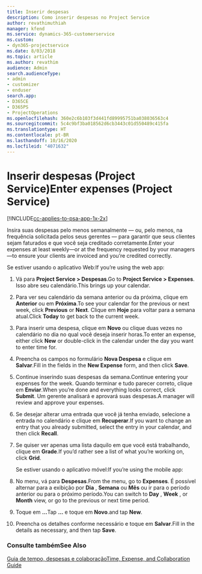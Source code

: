 ```yaml
---
title: Inserir despesas
description: Como inserir despesas no Project Service
author: revathimuthiah
manager: kfend
ms.service: dynamics-365-customerservice
ms.custom:
- dyn365-projectservice
ms.date: 8/03/2018
ms.topic: article
ms.author: revathim
audience: Admin
search.audienceType:
- admin
- customizer
- enduser
search.app:
- D365CE
- D365PS
- ProjectOperations
ms.openlocfilehash: 360e2c6b103f3d441fd89995751ba038036563c4
ms.sourcegitcommit: 5c4c9bf3ba018562d6cb3443c01d550489c415fa
ms.translationtype: HT
ms.contentlocale: pt-BR
ms.lasthandoff: 10/16/2020
ms.locfileid: "4071632"
---
```

# <a name="enter-expenses-project-service"></a><span data-ttu-id="d7cdb-103">Inserir despesas (Project Service)</span><span class="sxs-lookup"><span data-stu-id="d7cdb-103">Enter expenses (Project Service)</span></span>

[!INCLUDE[cc-applies-to-psa-app-1x-2x](../includes/cc-applies-to-psa-app-1x-2x.md)]

<span data-ttu-id="d7cdb-104">Insira suas despesas pelo menos semanalmente — ou, pelo menos, na frequência solicitada pelos seus gerentes — para garantir que seus clientes sejam faturados e que você seja creditado corretamente.</span><span class="sxs-lookup"><span data-stu-id="d7cdb-104">Enter your expenses at least weekly—or at the frequency requested by your managers—to ensure your clients are invoiced and you’re credited correctly.</span></span>  
  
 <span data-ttu-id="d7cdb-105">Se estiver usando o aplicativo Web:</span><span class="sxs-lookup"><span data-stu-id="d7cdb-105">If you’re using the web app:</span></span>  
  
1. <span data-ttu-id="d7cdb-106">Vá para **Project Service > Despesas**.</span><span class="sxs-lookup"><span data-stu-id="d7cdb-106">Go to **Project Service > Expenses**.</span></span> <span data-ttu-id="d7cdb-107">Isso abre seu calendário.</span><span class="sxs-lookup"><span data-stu-id="d7cdb-107">This brings up your calendar.</span></span>  
  
2. <span data-ttu-id="d7cdb-108">Para ver seu calendário da semana anterior ou da próxima, clique em **Anterior** ou em **Próxima**.</span><span class="sxs-lookup"><span data-stu-id="d7cdb-108">To see your calendar for the previous or next week, click **Previous** or **Next**.</span></span> <span data-ttu-id="d7cdb-109">Clique em **Hoje** para voltar para a semana atual.</span><span class="sxs-lookup"><span data-stu-id="d7cdb-109">Click **Today** to get back to the current week.</span></span>  
  
3. <span data-ttu-id="d7cdb-110">Para inserir uma despesa, clique em **Novo** ou clique duas vezes no calendário no dia no qual você deseja inserir horas.</span><span class="sxs-lookup"><span data-stu-id="d7cdb-110">To enter an expense, either click **New** or double-click in the calendar under the day you want to enter time for.</span></span>  
  
4. <span data-ttu-id="d7cdb-111">Preencha os campos no formulário **Nova Despesa** e clique em **Salvar**.</span><span class="sxs-lookup"><span data-stu-id="d7cdb-111">Fill in the fields in the **New Expense** form, and then click **Save**.</span></span>  
  
5. <span data-ttu-id="d7cdb-112">Continue inserindo suas despesas da semana.</span><span class="sxs-lookup"><span data-stu-id="d7cdb-112">Continue entering your expenses for the week.</span></span> <span data-ttu-id="d7cdb-113">Quando terminar e tudo parecer correto, clique em **Enviar**.</span><span class="sxs-lookup"><span data-stu-id="d7cdb-113">When you’re done and everything looks correct, click **Submit**.</span></span> <span data-ttu-id="d7cdb-114">Um gerente analisará e aprovará suas despesas.</span><span class="sxs-lookup"><span data-stu-id="d7cdb-114">A manager will review and approve your expenses.</span></span>  
  
6. <span data-ttu-id="d7cdb-115">Se desejar alterar uma entrada que você já tenha enviado, selecione a entrada no calendário e clique em **Recuperar**.</span><span class="sxs-lookup"><span data-stu-id="d7cdb-115">If you want to change an entry that you already submitted, select the entry in your calendar, and then click **Recall**.</span></span>  
  
7. <span data-ttu-id="d7cdb-116">Se quiser ver apenas uma lista daquilo em que você está trabalhando, clique em **Grade**.</span><span class="sxs-lookup"><span data-stu-id="d7cdb-116">If you’d rather see a list of what you’re working on, click **Grid**.</span></span>  
  
   <span data-ttu-id="d7cdb-117">Se estiver usando o aplicativo móvel:</span><span class="sxs-lookup"><span data-stu-id="d7cdb-117">If you’re using the mobile app:</span></span>  
  
8. <span data-ttu-id="d7cdb-118">No menu, vá para **Despesas**.</span><span class="sxs-lookup"><span data-stu-id="d7cdb-118">From the menu, go to **Expenses**.</span></span>     <span data-ttu-id="d7cdb-119">É possível alternar para a exibição por **Dia** , **Semana** ou **Mês** ou ir para o período anterior ou para o próximo período.</span><span class="sxs-lookup"><span data-stu-id="d7cdb-119">You can switch to **Day** , **Week** , or **Month** view, or go to the previous or next time period.</span></span>  
  
9. <span data-ttu-id="d7cdb-120">Toque em **…**</span><span class="sxs-lookup"><span data-stu-id="d7cdb-120">Tap **…**</span></span> <span data-ttu-id="d7cdb-121">e toque em **Novo**.</span><span class="sxs-lookup"><span data-stu-id="d7cdb-121">and tap **New**.</span></span>  
  
10. <span data-ttu-id="d7cdb-122">Preencha os detalhes conforme necessário e toque em **Salvar**.</span><span class="sxs-lookup"><span data-stu-id="d7cdb-122">Fill in the details as necessary, and then tap **Save**.</span></span>  
  
### <a name="see-also"></a><span data-ttu-id="d7cdb-123">Consulte também</span><span class="sxs-lookup"><span data-stu-id="d7cdb-123">See Also</span></span>  
 [<span data-ttu-id="d7cdb-124">Guia de tempo, despesas e colaboração</span><span class="sxs-lookup"><span data-stu-id="d7cdb-124">Time, Expense, and Collaboration Guide</span></span>](../psa/time-expense-collaboration-guide.md)

